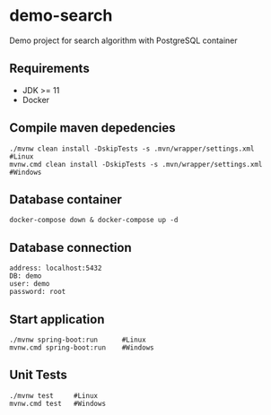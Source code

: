 # demo-search
Demo project for search algorithm with PostgreSQL container

## Requirements
- JDK >= 11
- Docker

## Compile maven depedencies
```
./mvnw clean install -DskipTests -s .mvn/wrapper/settings.xml       #Linux
mvnw.cmd clean install -DskipTests -s .mvn/wrapper/settings.xml     #Windows
```

## Database container
```
docker-compose down & docker-compose up -d
```

## Database connection
```
address: localhost:5432
DB: demo
user: demo
password: root
```

## Start application
```
./mvnw spring-boot:run      #Linux
mvnw.cmd spring-boot:run    #Windows
```


## Unit Tests
```
./mvnw test     #Linux
mvnw.cmd test   #Windows
```
